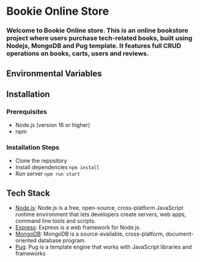 # **Bookie Online Store**
### Welcome to Bookie Online store. This is an online bookstore project where users purchase tech-related books, built using Nodejs, MongoDB and Pug template. It features full CRUD operations on books, carts, users and reviews.

## Environmental Variables

## Installation

### Prerequisites
* Node.js (version 16 or higher)
* npm

### Installation Steps
* Clone the repository
* Install dependencies ```npm install```
* Run server ```npm run start```

## Tech Stack
* [Node.js](https://nodejs.org/en): Node.js is a free, open-source, cross-platform JavaScript runtime environment that lets developers create servers, web apps, command line tools and scripts.
* [Express](https://expressjs.com/): Express is a web framework for Node.js.
* [MongoDB](https://www.mongodb.com/): MongoDB is a source-available, cross-platform, document-oriented database program. 
* [Pug](https://pugjs.org/api/getting-started.html): Pug is a template engine that works with JavaScript libraries and frameworks
